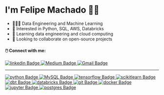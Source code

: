 # I'm Felipe Machado 👋🏻

- 👨🏻‍💻 Data Engineering and Machine Learning
- 👀 Interested in Python, SQL, AWS, Databricks
- 🌱 Learning data engineering and cloud computing
- 💞️ Looking to collaborate on open-source projects

#### 🖱️ Connect with me:

<div style="display: inline-block">
  <a href= "https://www.linkedin.com/in/getfelipe/">
    <img src="https://img.shields.io/badge/LINKEDIN-blue?style=for-the-badge&logo=linkedin" alt="linkedin Badge"/>  
  </a> 
  <a href= "https://medium.com/@getfelipe">
    <img src="https://img.shields.io/badge/Medium-black?style=for-the-badge&logo=medium" alt="Medium Badge"/>  
  </a>
  <a href= "mailto:felipemachado3102[at]gmail.com">
    <img src="https://img.shields.io/badge/Gmail-white?style=for-the-badge&logo=gmail" alt="Gmail Badge"/>  
  </a>
</div>

---

<div style="display: inline-block">
  <a href= "https://img.shields.io/badge/python-white?style=for-the-badge&logo=python">
    <img src="https://img.shields.io/badge/python-white?style=for-the-badge&logo=python" alt="python Badge"/>  
  </a>
  <a href= "https://img.shields.io/badge/mysql-white?style=for-the-badge&logo=mysql">
    <img src="https://img.shields.io/badge/mysql-white?style=for-the-badge&logo=mysql" alt="MySQL Badge"/>  
  </a> 
  <a href= "https://img.shields.io/badge/tensorflow-white?style=for-the-badge&logo=tensorflow">
    <img src="https://img.shields.io/badge/tensorflow-white?style=for-the-badge&logo=tensorflow" alt="tensorflow Badge"/>  
  </a>
  <a href= "https://img.shields.io/badge/scikitlearn-white?style=for-the-badge&logo=scikitlearn">
    <img src="https://img.shields.io/badge/scikitlearn-white?style=for-the-badge&logo=scikitlearn" alt="scikitlearn Badge"/>  
  </a> 
  <a href= "https://img.shields.io/badge/dbt-white?style=for-the-badge&logo=dbt">
    <img src="https://img.shields.io/badge/dbt-white?style=for-the-badge&logo=dbt" alt="dbt Badge"/>  
  </a>
  <a href= "https://img.shields.io/badge/databricks-white?style=for-the-badge&logo=databricks">
    <img src="https://img.shields.io/badge/databricks-white?style=for-the-badge&logo=databricks" alt="databricks Badge"/>  
  </a> 

  <a href= "https://img.shields.io/badge/git-white?style=for-the-badge&logo=git">
    <img src="https://img.shields.io/badge/git-white?style=for-the-badge&logo=git" alt="git Badge"/>  
  </a> 

  <a href= "https://img.shields.io/badge/docker-white?style=for-the-badge&logo=docker">
    <img src="https://img.shields.io/badge/docker-white?style=for-the-badge&logo=docker" alt="docker Badge"/>  
  </a> 

  <a href= "https://img.shields.io/badge/jupyter-white?style=for-the-badge&logo=jupyter">
    <img src="https://img.shields.io/badge/jupyter-white?style=for-the-badge&logo=jupyter" alt="jupyter Badge"/>  
  </a> 
  
  <a href= "https://img.shields.io/badge/PostgreSQL-white?style=for-the-badge&logo=postgresql">
    <img src="https://img.shields.io/badge/PostgreSQL-white?style=for-the-badge&logo=postgresql" alt="postgres Badge"/>  
  </a> 

  </div>


